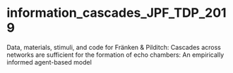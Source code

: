 # information_cascades_JPF_TDP_2019
Data, materials, stimuli, and code for Fränken &amp; Pilditch: Cascades across networks are sufficient for the formation of echo chambers: An empirically informed agent-based model
